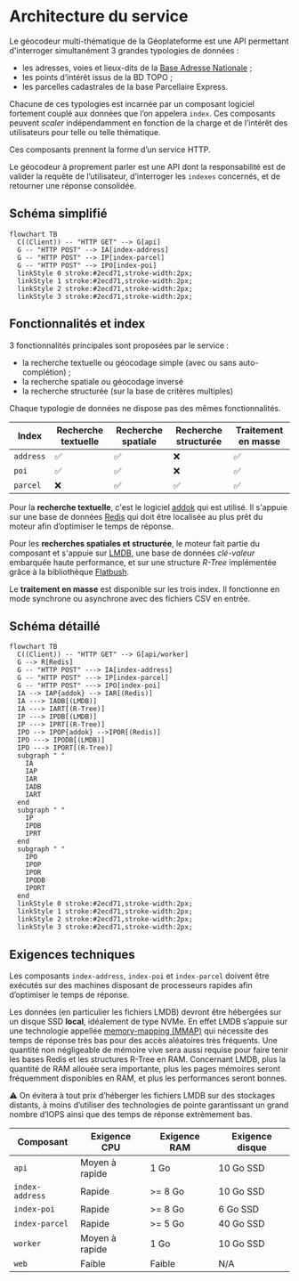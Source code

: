 # Architecture du service

Le géocodeur multi-thématique de la Géoplateforme est une API permettant d'interroger simultanément 3 grandes typologies de données :

- les adresses, voies et lieux-dits de la [Base Adresse Nationale](https://adresse.data.gouv.fr) ;
- les points d’intérêt issus de la BD TOPO ;
- les parcelles cadastrales de la base Parcellaire Express.

Chacune de ces typologies est incarnée par un composant logiciel fortement couplé aux données que l’on appelera `index`. Ces composants peuvent _scaler_ indépendamment en fonction de la charge et de l’intérêt des utilisateurs pour telle ou telle thématique.

Ces composants prennent la forme d’un service HTTP.

Le géocodeur à proprement parler est une API dont la responsabilité est de valider la requête de l’utilisateur, d’interroger les `indexes` concernés, et de retourner une réponse consolidée.

## Schéma simplifié

```mermaid
flowchart TB
  C((Client)) -- "HTTP GET" --> G[api]
  G -- "HTTP POST" --> IA[index-address]
  G -- "HTTP POST" --> IP[index-parcel]
  G -- "HTTP POST" --> IPO[index-poi]
  linkStyle 0 stroke:#2ecd71,stroke-width:2px;
  linkStyle 1 stroke:#2ecd71,stroke-width:2px;
  linkStyle 2 stroke:#2ecd71,stroke-width:2px;
  linkStyle 3 stroke:#2ecd71,stroke-width:2px;
```

## Fonctionnalités et index

3 fonctionnalités principales sont proposées par le service :

- la recherche textuelle ou géocodage simple (avec ou sans auto-complétion) ;
- la recherche spatiale ou géocodage inversé
- la recherche structurée (sur la base de critères multiples)

Chaque typologie de données ne dispose pas des mêmes fonctionnalités.

| Index | Recherche textuelle | Recherche spatiale | Recherche structurée | Traitement en masse |
| --- | --- | --- | --- | --- |
| `address` | ✅ | ✅ | ❌ | ✅ |
| `poi` | ✅ | ✅ | ❌ | ✅ |
| `parcel` | ❌ | ✅ | ✅ | ✅ |

Pour la __recherche textuelle__, c'est le logiciel [addok](https://addok.readthedocs.io) qui est utilisé. Il s'appuie sur une base de données [Redis](https://redis.io) qui doit être localisée au plus prêt du moteur afin d’optimiser le temps de réponse.

Pour les __recherches spatiales et structurée__, le moteur fait partie du composant et s'appuie sur [LMDB](https://www.symas.com/lmdb), une base de données _clé-valeur_ embarquée haute performance, et sur une structure _R-Tree_ implémentée grâce à la bibliothèque [Flatbush](https://github.com/mourner/flatbush).

Le __traitement en masse__ est disponible sur les trois index. Il fonctionne en mode synchrone ou asynchrone avec des fichiers CSV en entrée.

## Schéma détaillé

```mermaid
flowchart TB
  C((Client)) -- "HTTP GET" --> G[api/worker]
  G --> R[Redis]
  G -- "HTTP POST" ---> IA[index-address]
  G -- "HTTP POST" ---> IP[index-parcel]
  G -- "HTTP POST" ---> IPO[index-poi]
  IA --> IAP{addok} --> IAR[(Redis)]
  IA ---> IADB[(LMDB)]
  IA ---> IART[(R-Tree)]
  IP ---> IPDB[(LMDB)]
  IP ---> IPRT[(R-Tree)]
  IPO --> IPOP{addok} -->IPOR[(Redis)]
  IPO ---> IPODB[(LMDB)]
  IPO ---> IPORT[(R-Tree)]
  subgraph " "
    IA
    IAP
    IAR
    IADB
    IART
  end
  subgraph " "
    IP
    IPDB
    IPRT
  end
  subgraph " "
    IPO
    IPOP
    IPOR
    IPODB
    IPORT
  end
  linkStyle 0 stroke:#2ecd71,stroke-width:2px;
  linkStyle 1 stroke:#2ecd71,stroke-width:2px;
  linkStyle 2 stroke:#2ecd71,stroke-width:2px;
  linkStyle 3 stroke:#2ecd71,stroke-width:2px;
```

## Exigences techniques

Les composants `index-address`, `index-poi` et `index-parcel` doivent être exécutés sur des machines disposant de processeurs rapides afin d’optimiser le temps de réponse.

Les données (en particulier les fichiers LMDB) devront être hébergées sur un disque SSD __local__, idéalement de type NVMe. En effet LMDB s’appuie sur une technologie appellée [memory-mapping (MMAP)](https://en.wikipedia.org/wiki/Memory-mapped_file) qui nécessite des temps de réponse très bas pour des accès aléatoires très fréquents. Une quantité non négligeable de mémoire vive sera aussi requise pour faire tenir les bases Redis et les structures R-Tree en RAM. Concernant LMDB, plus la quantité de RAM allouée sera importante, plus les pages mémoires seront fréquemment disponibles en RAM, et plus les performances seront bonnes.

⚠️ On évitera à tout prix d’héberger les fichiers LMDB sur des stockages distants, à moins d’utiliser des technologies de pointe garantissant un grand nombre d’IOPS ainsi que des temps de réponse extrèmement bas.

| Composant | Exigence CPU | Exigence RAM | Exigence disque |
| --- | --- | --- | --- |
| `api` | Moyen à rapide | 1 Go | 10 Go SSD |
| `index-address` | Rapide | >= 8 Go | 10 Go SSD |
| `index-poi` | Rapide | >= 8 Go | 6 Go SSD |
| `index-parcel` | Rapide | >= 5 Go | 40 Go SSD |
| `worker` | Moyen à rapide | 1 Go | 10 Go SSD |
| `web` | Faible | Faible | N/A |
